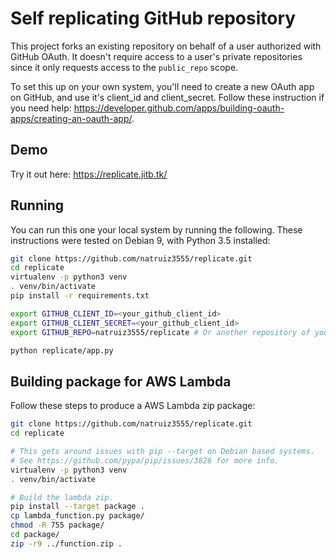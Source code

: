 # Self replicating GitHub repository #

This project forks an existing repository on behalf of a user authorized with
GitHub OAuth. It doesn't require access to a user's private repositories since
it only requests access to the `public_repo` scope.

To set this up on your own system, you'll need to create a new OAuth app on
GitHub, and use it's client_id and client_secret. Follow these instruction if
you need help:
https://developer.github.com/apps/building-oauth-apps/creating-an-oauth-app/.

## Demo ##

Try it out here: https://replicate.jitb.tk/

## Running ##

You can run this one your local system by running the following. These
instructions were tested on Debian 9, with Python 3.5 installed:

```bash
git clone https://github.com/natruiz3555/replicate.git
cd replicate
virtualenv -p python3 venv
. venv/bin/activate
pip install -r requirements.txt

export GITHUB_CLIENT_ID=<your_github_client_id>
export GITHUB_CLIENT_SECRET=<your_github_client_id>
export GITHUB_REPO=natruiz3555/replicate # Or another repository of your choice.

python replicate/app.py
```

## Building package for AWS Lambda ##

Follow these steps to produce a AWS Lambda zip package:
```bash
git clone https://github.com/natruiz3555/replicate.git
cd replicate

# This gets around issues with pip --target on Debian based systems.
# See https://github.com/pypa/pip/issues/3826 for more info.
virtualenv -p python3 venv
. venv/bin/activate

# Build the lambda zip.
pip install --target package .
cp lambda_function.py package/
chmod -R 755 package/
cd package/
zip -r9 ../function.zip .
```
